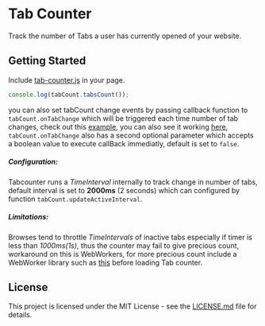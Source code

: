 # Tab Counter

Track the number of Tabs a user has currently opened of your website.

## Getting Started

Include [tab-counter.js](src/tab-counter.js) in your page.
```javascript
console.log(tabCount.tabsCount());
```
you can also set tabCount change events by passing callback function to `tabCount.onTabChange` which will be triggered each time number of tab changes, check out this [example](demo/count.html), you can also see it working [here](https://htmlpreview.github.io/?https://github.com/shubanker/Tabs-Counter/blob/master/demo/count.html), `tabCount.onTabChange` also has a second optional parameter which accepts a boolean value to execute callBack immediatly, default is set to `false`. 

##### Configuration:

Tabcounter runs a *TimeInterval* internally to track change in number of tabs, default interval is set to **2000ms** (2 seconds) which can configured by function `tabCount.updateActiveInterval`.

##### Limitations:

Browses tend to throttle *TimeIntervals* of inactive tabs especially if timer is less than *1000ms(1s)*, thus the counter may fail to give precious count, workaround on this is WebWorkers, for more precious count include a  WebWorker library such as [this](https://github.com/myonov/momentum) before loading Tab counter.

## License

This project is licensed under the MIT License - see the [LICENSE.md](LICENSE.md) file for details.